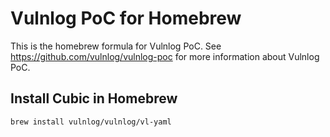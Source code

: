 # Vulnlog PoC for Homebrew

This is the homebrew formula for Vulnlog PoC. See https://github.com/vulnlog/vulnlog-poc for more
information about Vulnlog PoC.

## Install Cubic in Homebrew

```shell
brew install vulnlog/vulnlog/vl-yaml
```
